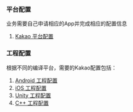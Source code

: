 ### 平台配置

业务需要自己申请相应的App并完成相应的配置信息

1. [Kakao 平台配置](Kakao/developers.md)

### 工程配置
根据不同的编译平台，需要的Kakao配置包括：

1. [Android 工程配置](Kakao/android.md)
2. [iOS 工程配置](Kakao/ios.md)
3. [Unity 工程配置](Kakao/unity.md)
4. [C++ 工程配置](Kakao/cpp.md)